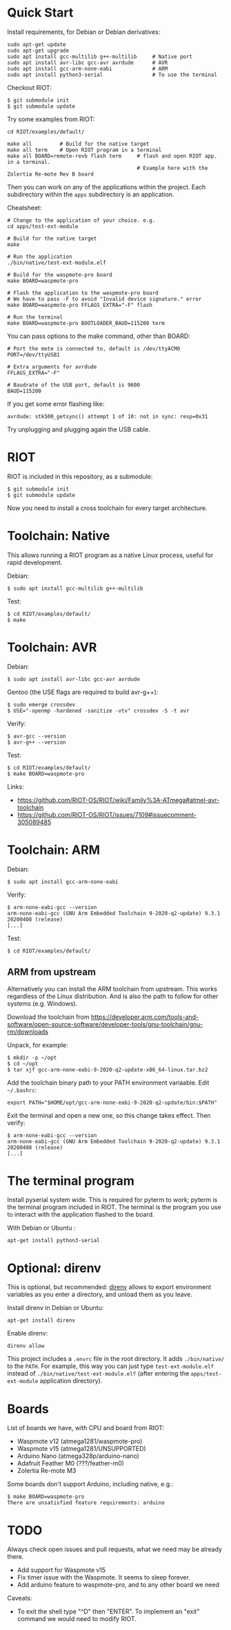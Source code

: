 Quick Start
========================

Install requirements, for Debian or Debian derivatives:

    sudo apt-get update
    sudo apt-get upgrade
    sudo apt install gcc-multilib g++-multilib     # Native port
    sudo apt install avr-libc gcc-avr avrdude      # AVR
    sudo apt install gcc-arm-none-eabi             # ARM
    sudo apt install python3-serial                # To use the terminal

Checkout RIOT:

    $ git submodule init
    $ git submodule update

Try some examples from RIOT:

    cd RIOT/examples/default/

    make all         # Build for the native target
    make all term    # Open RIOT program in a terminal
    make all BOARD=remote-revb flash term     # flash and open RIOT app. in a terminal.
                                              # Example here with the Zolertia Re-mote Rev B board

Then you can work on any of the applications within the project. Each
subdirectory within the `apps` subdirectory is an application.

Cheatsheet:

    # Change to the application of your choice. e.g.
    cd apps/test-ext-module

    # Build for the native target
    make

    # Run the application
    ./bin/native/test-ext-module.elf

    # Build for the waspmote-pro board
    make BOARD=waspmote-pro

    # Flash the application to the waspmote-pro board
    # We have to pass -F to avoid "Invalid device signature." error
    make BOARD=waspmote-pro FFLAGS_EXTRA="-F" flash

    # Run the terminal
    make BOARD=waspmote-pro BOOTLOADER_BAUD=115200 term

You can pass options to the make command, other than BOARD:

    # Port the mote is connected to, default is /dev/ttyACM0
    PORT=/dev/ttyUSB1

    # Extra arguments for avrdude
    FFLAGS_EXTRA="-F"

    # Baudrate of the USB port, default is 9600
    BAUD=115200

If you get some error flashing like:

    avrdude: stk500_getsync() attempt 1 of 10: not in sync: resp=0x31

Try unplugging and plugging again the USB cable.


RIOT
========================

RIOT is included in this repository, as a submodule:

    $ git submodule init
    $ git submodule update

Now you need to install a cross toolchain for every target architecture.

Toolchain: Native
========================

This allows running a RIOT program as a native Linux process, useful for rapid
development.

Debian:

    $ sudo apt install gcc-multilib g++-multilib

Test:

    $ cd RIOT/examples/default/
    $ make


Toolchain: AVR
========================

Debian:

    $ sudo apt install avr-libc gcc-avr avrdude

Gentoo (the USE flags are required to build avr-g++):

    $ sudo emerge crossdev
    $ USE="-openmp -hardened -sanitize -vtv" crossdev -S -t avr

Verify:

    $ avr-gcc --version
    $ avr-g++ --version

Test:

    $ cd RIOT/examples/default/
    $ make BOARD=waspmote-pro

Links:

- <https://github.com/RIOT-OS/RIOT/wiki/Family%3A-ATmega#atmel-avr-toolchain>
- <https://github.com/RIOT-OS/RIOT/issues/7109#issuecomment-305089485>


Toolchain: ARM
========================

Debian:

    $ sudo apt install gcc-arm-none-eabi

Verify:

    $ arm-none-eabi-gcc --version
    arm-none-eabi-gcc (GNU Arm Embedded Toolchain 9-2020-q2-update) 9.3.1 20200408 (release)
    [...]

Test:

    $ cd RIOT/examples/default/


ARM from upstream
------------------------

Alternatively you can install the ARM toolchain from upstream. This works
regardless of the Linux distribution. And is also the path to follow for
other systems (e.g. Windows).

Download the toolchain from
https://developer.arm.com/tools-and-software/open-source-software/developer-tools/gnu-toolchain/gnu-rm/downloads

Unpack, for example:

    $ mkdir -p ~/opt
    $ cd ~/opt
    $ tar xjf gcc-arm-none-eabi-9-2020-q2-update-x86_64-linux.tar.bz2

Add the toolchain binary path to your PATH environment variaable. Edit ``~/.bashrc``:

    export PATH="$HOME/opt/gcc-arm-none-eabi-9-2020-q2-update/bin:$PATH"

Exit the terminal and open a new one, so this change takes effect. Then verify:

    $ arm-none-eabi-gcc --version
    arm-none-eabi-gcc (GNU Arm Embedded Toolchain 9-2020-q2-update) 9.3.1 20200408 (release)
    [...]


The terminal program
========================

Install pyserial system wide. This is required for pyterm to work; pyterm is
the terminal program included in RIOT. The terminal is the program you use
to interact with the application flashed to the board.

With Debian or Ubuntu :

    apt-get install python3-serial


Optional: direnv
========================

This is optional, but recommended: [direnv](https://direnv.net/) allows to
export environment variables as you enter a directory, and unload them as you
leave.

Install direnv in Debian or Ubuntu:

    apt-get install direnv

Enable direnv:

    direnv allow

This project includes a `.envrc` file in the root directory. It adds
`./bin/native/` to the `PATH`. For example, this way you can just type
`test-ext-module.elf` instead of `./bin/native/test-ext-module.elf` (after
entering the `apps/test-ext-module` application directory).


Boards
=====================

List of boards we have, with CPU and board from RIOT:

- Waspmote v12 (atmega1281/waspmote-pro)
- Waspmote v15 (atmega1281/UNSUPPORTED)
- Arduino Nano (atmega328p/arduino-nano)
- Adafruit Feather M0 (???/feather-m0)
- Zolertia Re-mote M3

Some boards don't support Arduino, including native, e.g.:

    $ make BOARD=waspmote-pro
    There are unsatisfied feature requirements: arduino


TODO
=====================

Always check open issues and pull requests, what we need may be already there.

- Add support for Waspmote v15
- Fix timer issue with the Waspmote. It seems to sleep forever.
- Add arduino feature to waspmote-pro, and to any other board we need

Caveats:

- To exit the shell type "^D" then "ENTER". To implement an "exit" command we
  would need to modify RIOT.

